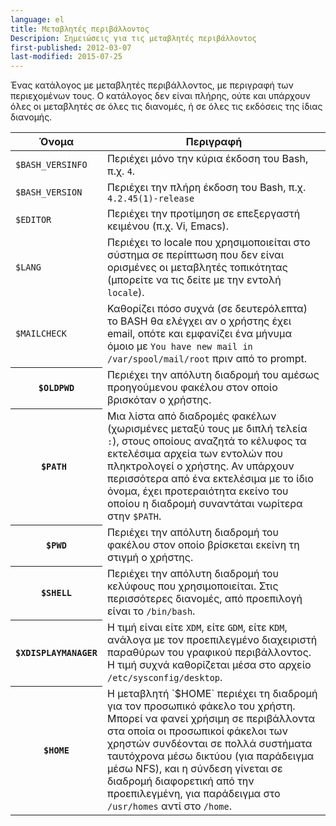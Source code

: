```yaml
---
language: el
title: Μεταβλητές περιβάλλοντος
Descripion: Σημειώσεις για τις μεταβλητές περιβάλλοντος
first-published: 2012-03-07
last-modified: 2015-07-25
---
```


Ένας κατάλογος με μεταβλητές περιβάλλοντος, με περιγραφή των περιεχομένων τους. 
Ο κατάλογος δεν είναι πλήρης, ούτε και υπάρχουν όλες οι μεταβλητές σε όλες τις 
διανομές, ή σε όλες τις εκδόσεις της ίδιας διανομής.

<table class='table'>
	<thead>
		<tr>
			<th> Όνομα </th>
			<th> Περιγραφή</th>
		</tr>
	</thead>
	<tbody>
		<tr>
			<td><code>$BASH_VERSINFO</code></td>
			<td>Περιέχει μόνο την κύρια έκδοση του Bash, π.χ. <code>4</code>.</td>
		<tr>
			<td><code>$BASH_VERSION</code></td>
			<td>Περιέχει την πλήρη έκδοση του Bash, π.χ. <code>4.2.45(1)-release</code></td>
		</tr>
		<tr>
			<td><code>$EDITOR</code></td>
			<td>Περιέχει την προτίμηση σε επεξεργαστή κειμένου (π.χ. Vi, Emacs).</td>
		</tr>
		<tr>
			<td><code>$LANG</code></td>
			<td>Περιέχει το locale που χρησιμοποιείται στο σύστημα σε περίπτωση που δεν 
				είναι ορισμένες οι μεταβλητές τοπικότητας (μπορείτε να τις δείτε με 
				την εντολή <code>locale</code>).</td>
		</tr>
		<tr>
			<td><code>$MAILCHECK</code></td>
			<td>Καθορίζει πόσο συχνά (σε δευτερόλεπτα) το BASH θα ελέγχει αν ο χρήστης έχει 
				email, οπότε και εμφανίζει ένα μήνυμα όμοιο με <code>You have new mail in /var/spool/mail/root</code> 
				πριν από το prompt.</td>
		</tr>
		<tr>
			<th> <code>$OLDPWD</code></th>
			<td> Περιέχει την απόλυτη διαδρομή του αμέσως προηγούμενου φακέλου στον οποίο βρισκόταν ο χρήστης.</td>
		</tr>
		<tr>
			<th> <code>$PATH </code></th>
			<td> Μια λίστα από διαδρομές φακέλων (χωρισμένες μεταξύ τους με διπλή τελεία 
				<code>:</code>), στους οποίους αναζητά το κέλυφος τα εκτελέσιμα αρχεία 
				των εντολών που πληκτρολογεί ο χρήστης. Αν υπάρχουν περισσότερα από ένα 
				εκτελέσιμα με το ίδιο όνομα, έχει προτεραιότητα εκείνο του οποίου η 
				διαδρομή συναντάται νωρίτερα στην <code>$PATH</code>.</td>
		</tr>
		<tr>
			<th> <code>$PWD</code></th>
			<td> Περιέχει την απόλυτη διαδρομή του φακέλου στον οποίο βρίσκεται εκείνη τη στιγμή ο χρήστης.</td>
		</tr>
		<tr>
			<th> <code>$SHELL</code></th>
			<td> Περιέχει την απόλυτη διαδρομή του κελύφους που χρησιμοποιείται. Στις περισσότερες 
				διανομές, από προεπιλογή είναι το <code>/bin/bash</code>.</td>
		</tr>
		<tr>
			<th> <code>$XDISPLAYMANAGER</code></th>
			<td> Η τιμή είναι είτε <code>XDM</code>, είτε <code>GDM</code>, είτε <code>KDM</code>, 
				ανάλογα με τον προεπιλεγμένο διαχειριστή παραθύρων του γραφικού περιβάλλοντος. 
				Η τιμή συχνά καθορίζεται μέσα στο αρχείο <code>/etc/sysconfig/desktop</code>.</td>
		</tr>
        <tr>
            <th> <code>$HOME</code></th>
            <td> Η μεταβλητή `$HOME` περιέχει τη διαδρομή για τον προσωπικό 
                φάκελο του χρήστη. Μπορεί να φανεί χρήσιμη σε περιβάλλοντα στα 
                οποία οι προσωπικοί φάκελοι των χρηστών συνδέονται σε πολλά 
                συστήματα ταυτόχρονα μέσω δικτύου (για παράδειγμα μέσω NFS), 
                και η σύνδεση γίνεται σε διαδρομή διαφορετική από την 
                προεπιλεγμένη, για παράδειγμα στο <code>/usr/homes</code> αντί 
                στο <code>/home</code>.</td>
        </tr>
	</tbody>
</table>
